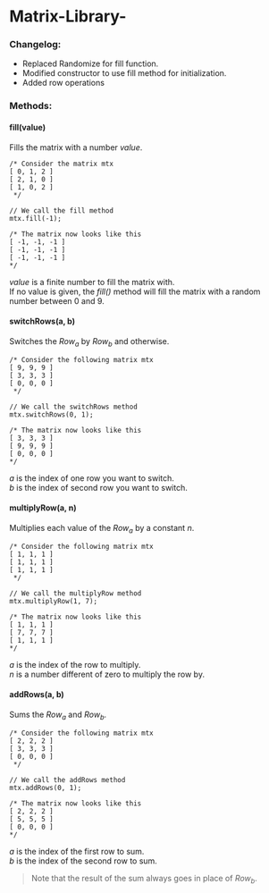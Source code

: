 # Matrix-Library-

### Changelog:
- Replaced Randomize for fill function.
- Modified constructor to use fill method for initialization.
- Added row operations

### Methods:

#### fill(value)

Fills the matrix with a number _value_.
```
/* Consider the matrix mtx
[ 0, 1, 2 ]
[ 2, 1, 0 ]
[ 1, 0, 2 ]
 */

// We call the fill method
mtx.fill(-1);

/* The matrix now looks like this
[ -1, -1, -1 ]
[ -1, -1, -1 ]
[ -1, -1, -1 ]
*/
```

_value_ is a finite number to fill the matrix with.  
If no value is given, the _fill()_ method will fill the matrix with a random number between 0 and 9.

#### switchRows(a, b)

Switches the _Row<sub>a</sub>_ by _Row<sub>b</sub>_ and otherwise.
```
/* Consider the following matrix mtx
[ 9, 9, 9 ] 
[ 3, 3, 3 ]
[ 0, 0, 0 ]
 */

// We call the switchRows method
mtx.switchRows(0, 1);

/* The matrix now looks like this
[ 3, 3, 3 ]
[ 9, 9, 9 ]
[ 0, 0, 0 ]
*/
```

_a_ is the index of one row you want to switch.  
_b_ is the index of second row you want to switch.

#### multiplyRow(a, n)

Multiplies each value of the  _Row<sub>a</sub>_ by a constant _n_.
```
/* Consider the following matrix mtx
[ 1, 1, 1 ] 
[ 1, 1, 1 ]
[ 1, 1, 1 ]
 */

// We call the multiplyRow method
mtx.multiplyRow(1, 7);

/* The matrix now looks like this
[ 1, 1, 1 ]
[ 7, 7, 7 ]
[ 1, 1, 1 ]
*/
```

_a_ is the index of the row to multiply.  
_n_ is a number different of zero to multiply the row by.

#### addRows(a, b)

Sums the _Row<sub>a</sub>_ and _Row<sub>b</sub>_.
```
/* Consider the following matrix mtx
[ 2, 2, 2 ] 
[ 3, 3, 3 ]
[ 0, 0, 0 ]
 */

// We call the addRows method
mtx.addRows(0, 1);

/* The matrix now looks like this
[ 2, 2, 2 ]
[ 5, 5, 5 ]
[ 0, 0, 0 ]
*/
```

_a_ is the index of the first row to sum.  
_b_ is the index of the second row to sum.
> Note that the result of the sum always goes in place of _Row<sub>b</sub>_.
